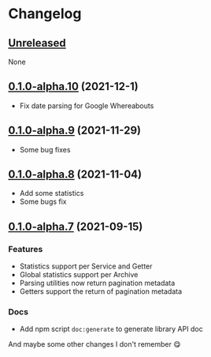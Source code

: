 # Changelog

## [Unreleased](https://github.com/super-bunny/pld-cli/tree/dev)

None

## [0.1.0-alpha.10](https://github.com/d4data-official/archive-lib/releases/tag/v0.1.0-alpha.10) (2021-12-1)

- Fix date parsing for Google Whereabouts

## [0.1.0-alpha.9](https://github.com/d4data-official/archive-lib/releases/tag/v0.1.0-alpha.9) (2021-11-29)

- Some bug fixes

## [0.1.0-alpha.8](https://github.com/d4data-official/archive-lib/releases/tag/v0.1.0-alpha.8) (2021-11-04)

- Add some statistics
- Some bugs fix

## [0.1.0-alpha.7](https://github.com/d4data-official/archive-lib/releases/tag/v0.1.0-alpha.7) (2021-09-15)

### Features

- Statistics support per Service and Getter
- Global statistics support per Archive
- Parsing utilities now return pagination metadata
- Getters support the return of pagination metadata

### Docs

- Add npm script `doc:generate` to generate library API doc

And maybe some other changes I don't remember 😋
